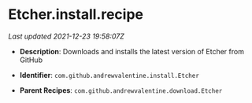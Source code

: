 # Etcher.install.recipe

_Last updated 2021-12-23 19:58:07Z_

- **Description**: Downloads and installs the latest version of Etcher from GitHub

- **Identifier**: `com.github.andrewvalentine.install.Etcher`

- **Parent Recipes**: `com.github.andrewvalentine.download.Etcher`